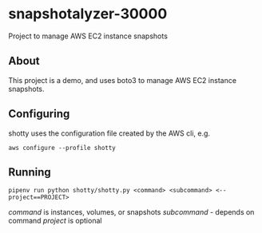 # snapshotalyzer-30000

Project to manage AWS EC2 instance snapshots

## About

This project is a demo, and uses boto3 to manage AWS EC2 instance snapshots.

## Configuring

shotty uses the configuration file created by the AWS cli, e.g.

`aws configure --profile shotty`

## Running

`pipenv run python shotty/shotty.py <command> <subcommand> <--project==PROJECT>`

*command* is instances, volumes, or snapshots
*subcommand*  - depends on command 
*project* is optional
